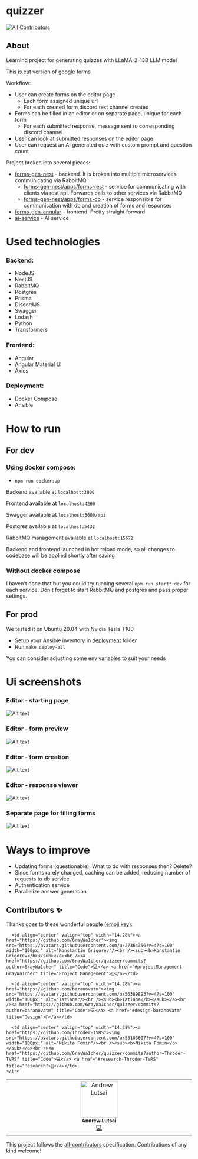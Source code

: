 #  quizzer
<!-- ALL-CONTRIBUTORS-BADGE:START - Do not remove or modify this section -->
[![All Contributors](https://img.shields.io/badge/all_contributors-2-orange.svg?style=flat-square)](#contributors-)
<!-- ALL-CONTRIBUTORS-BADGE:END -->
## About

Learning project for generating quizzes with LLaMA-2-13B LLM model

This is cut version of google forms

Workflow:
- User can create forms on the editor page
    - Each form assigned unique url
    - For each created form discord text channel created
- Forms can be filled in an editor or on separate page, unique for each form
    - For each submitted response, message sent to corresponding discord channel
- User can look at submitted responses on the editor page
- User can request an AI generated quiz with custom prompt and question count

Project broken into several pieces:
- [forms-gen-nest](./forms-gen-nest) - backend. It is broken into multiple microservices communicating via RabbitMQ
    - [forms-gen-nest/apps/forms-rest](./forms-gen-nest/apps/forms-rest) - service for communicating with clients via rest api. Forwards calls to other services via RabbitMQ
    - [forms-gen-nest/apps/forms-db](./forms-gen-nest/apps/forms-db) - service responsible for communication with db and creation of forms and responses
- [forms-gen-angular](./forms-gen-angular) - frontend. Pretty straight forward
- [ai-service](./ai-service/) - AI service

# Used technologies

### Backend:
- NodeJS
- NestJS
- RabbitMQ
- Postgres
- Prisma
- DiscordJS
- Swagger
- Lodash
- Python
- Transformers

### Frontend:
- Angular
- Angular Material UI
- Axios

### Deployment:
- Docker Compose
- Ansible

# How to run

## For dev

### Using docker compose:
- ```npm run docker:up```

Backend available at ```localhost:3000```

Frontend available at ```localhost:4200```

Swagger available at ```localhost:3000/api```

Postgres available at ```localhost:5432```

RabbitMQ management available at ```localhost:15672```

Backend and frontend launched in hot reload mode, so all changes to codebase will be applied shortly after saving

### Without docker compose

I haven't done that but you could try running several ```npm run start*:dev``` for each service. Don't forget to start RabbitMQ and postgres and pass proper settings.

## For prod

We tested it on Ubuntu 20.04 with Nvidia Tesla T100

- Setup your Ansible inventory in [deployment](./deployment/) folder
- Run `make deploy-all`

You can consider adjusting some env variables to suit your needs

# Ui screenshots

### Editor - starting page

![Alt text](screenshots/editor_starting_screen.jpg?raw=true "Editor - starting page")

### Editor - form preview

![Alt text](screenshots/editor_form_preview.jpg?raw=true "Editor - form preview")

### Editor - form creation

![Alt text](screenshots/editor_form_creation.jpg?raw=true "Editor - form creation")

### Editor - response viewer

![Alt text](screenshots/editor_response_view.jpg?raw=true "Editor - response viewer")

### Separate page for filling forms

![Alt text](screenshots/fill_form_page.jpg?raw=true "Separate page for filling forms")

# Ways to improve

- Updating forms (questionable). What to do with responses then? Delete?
- Since forms rarely changed, caching can be added, reducing number of requests to db service
- Authentication service
- Parallelize answer generation

## Contributors ✨

Thanks goes to these wonderful people ([emoji key](https://allcontributors.org/docs/en/emoji-key)):

<!-- ALL-CONTRIBUTORS-LIST:START - Do not remove or modify this section -->
<!-- prettier-ignore-start -->
<!-- markdownlint-disable -->
<table>
  <tbody>
    <tr>
      <td align="center" valign="top" width="14.28%"><a href="https://github.com/Alstrasz"><img src="https://avatars.githubusercontent.com/u/47223797?v=4?s=100" width="100px;" alt="Andrew Lutsai"/><br /><sub><b>Andrew Lutsai</b></sub></a><br /><a href="https://github.com/6rayWa1cher/quizzer/commits?author=Alstrasz" title="Code">💻</a></td>

      <td align="center" valign="top" width="14.28%"><a href="https://github.com/6rayWa1cher"><img src="https://avatars.githubusercontent.com/u/27364356?v=4?s=100" width="100px;" alt="Konstantin Grigorev"/><br /><sub><b>Konstantin Grigorev</b></sub></a><br /><a href="https://github.com/6rayWa1cher/quizzer/commits?author=6rayWa1cher" title="Code">💻</a> <a href="#projectManagement-6rayWa1cher" title="Project Management">📆</a></td>

      <td align="center" valign="top" width="14.28%"><a href="https://github.com/baranovatm"><img src="https://avatars.githubusercontent.com/u/56389893?v=4?s=100" width="100px;" alt="Tatiana"/><br /><sub><b>Tatiana</b></sub></a><br /><a href="https://github.com/6rayWa1cher/quizzer/commits?author=baranovatm" title="Code">💻</a> <a href="#design-baranovatm" title="Design">🎨</a></td>

      <td align="center" valign="top" width="14.28%"><a href="https://github.com/Throder-TVRS"><img src="https://avatars.githubusercontent.com/u/53103607?v=4?s=100" width="100px;" alt="Nikita Fomin"/><br /><sub><b>Nikita Fomin</b></sub></a><br /><a href="https://github.com/6rayWa1cher/quizzer/commits?author=Throder-TVRS" title="Code">💻</a> <a href="#research-Throder-TVRS" title="Research">🔬</a></td>
    </tr>
  </tbody>
</table>

<!-- markdownlint-restore -->
<!-- prettier-ignore-end -->

<!-- ALL-CONTRIBUTORS-LIST:END -->

This project follows the [all-contributors](https://github.com/all-contributors/all-contributors) specification. Contributions of any kind welcome!